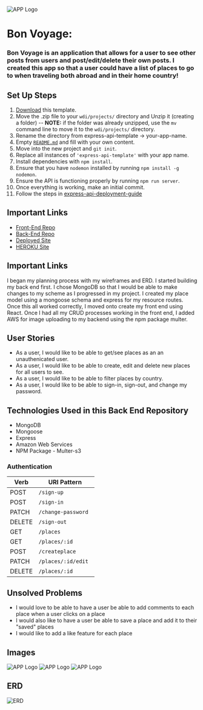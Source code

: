 ![APP Logo](https://i.imgur.com/PjXNIt6.jpg)


# Bon Voyage:
### Bon Voyage is an application that allows for a user to see other posts from users and post/edit/delete their own posts. I created this app so that a user could have a list of places to go to when traveling both abroad and in their home country!

## Set Up Steps

1.  [Download](https://git.generalassemb.ly/ga-wdi-boston/express-api-template) this template.
2.  Move the .zip file to your `wdi/projects/` directory and Unzip it (creating a folder) -- **NOTE:** if the folder was already unzipped, use the `mv` command line to move it to the `wdi/projects/` directory.
3.  Rename the directory from express-api-template -> your-app-name.
4.  Empty [`README.md`](README.md) and fill with your own content.
5.  Move into the new project and `git init`.
6.  Replace all instances of `'express-api-template'` with your app name.
7.  Install dependencies with `npm install`.
8.  Ensure that you have `nodemon` installed by running `npm install -g nodemon`.
9.  Ensure the API is functioning properly by running `npm run server`.
10.  Once everything is working, make an initial commit.
11.  Follow the steps in [express-api-deployment-guide](https://git.generalassemb.ly/ga-wdi-boston/express-api-deployment-guide)

## Important Links
- [Front-End Repo](https://github.com/JasTaylor/BonVoyage)
- [Back-End Repo](https://github.com/JasTaylor/Capstone-backend)
- [Deployed Site](https://jastaylor.github.io/BonVoyage/#/)
- [HEROKU Site](https://floating-sands-69159.herokuapp.com/places)

## Important Links
I began my planning process with my wireframes and ERD. I started building my back end first. I chose MongoDB so that I would be able to make changes to my scheme as I progressed in my project. I created my place model using a mongoose schema and express for my resource routes. Once this all worked correctly, I moved onto create my front end using React. Once I had all my CRUD processes working in the front end, I added AWS for image uploading to my backend using the npm package multer.

## User Stories
- As a user, I would like to be able to get/see places as an an unauthenicated user.
- As a user, I would like to be able to create, edit and delete new places for all users to see.
- As a user, I would like to be able to filter places by country.
- As a user, I would like to be able to sign-in, sign-out, and change my password.

## Technologies Used in this Back End Repository
- MongoDB
- Mongoose
- Express
- Amazon Web Services
- NPM Package - Multer-s3

### Authentication

| Verb   | URI Pattern            |
|--------|------------------------|
| POST   | `/sign-up`             |
| POST   | `/sign-in`             |
| PATCH  | `/change-password `    |
| DELETE | `/sign-out `           |
| GET    | `/places`              |
| GET    | `/places/:id`          |
| POST   | `/createplace`         |
| PATCH  | `/places/:id/edit`     |
| DELETE | `/places/:id`          |


## Unsolved Problems
- I would love to be able to have a user be able to add comments to each place when a user clicks on a place
- I would also like to have a user be able to save a place and add it to their "saved" places
- I would like to add a like feature for each place

## Images
![APP Logo](https://i.imgur.com/PjXNIt6.jpg)
![APP Logo](https://i.imgur.com/PjXNIt6.jpg)
![APP Logo](https://i.imgur.com/PjXNIt6.jpg)

## ERD
![ERD](https://i.imgur.com/eqNHMby.jpg)

